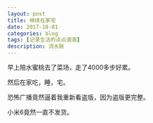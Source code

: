 ```yaml
---
layout: post
title: 继续在家宅
date: 2017-10-01
categories: blog
tags: [记录生活的点点滴滴]
description: 流水账
---
```


早上陪水蜜桃去了菜场，走了4000多步好累。

然后在家吃，睡，宅。

恐怖广播竟然逼着我重新看盗版，因为盗版更完整。

小米6竟然一直不发货。





 















